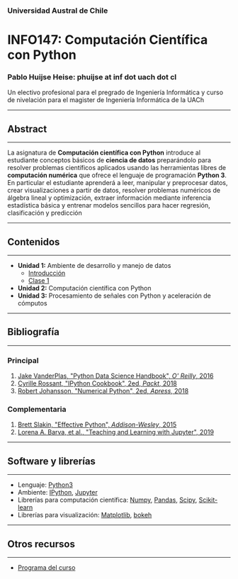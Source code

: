### Universidad Austral de Chile
# INFO147: Computación Científica con Python
### Pablo Huijse Heise: phuijse at inf dot uach dot cl

Un electivo profesional para el pregrado de Ingeniería Informática y curso de nivelación para el magister de Ingeniería Informática de la UACh 

***
## Abstract
***
La asignatura de **Computación científica con Python** introduce al estudiante conceptos básicos de **ciencia de datos** preparándolo para resolver problemas científicos aplicados usando las herramientas libres de **computación numérica** que ofrece el lenguaje de programación **Python 3**. En particular el estudiante aprenderá a leer, manipular y preprocesar datos, crear visualizaciones a partir de datos, resolver problemas numéricos de álgebra lineal y optimización, extraer información mediante inferencia estadística básica y entrenar modelos sencillos para hacer regresión, clasificación y predicción


***
## Contenidos
***
- **Unidad 1:** Ambiente de desarrollo y manejo de datos
    - [Introducción](unidad1/intro.ipynb)
    - [Clase 1](unidad1/clase1.ipynb)
- **Unidad 2:** Computación científica con Python
- **Unidad 3:** Procesamiento de señales con Python y aceleración de cómputos

***
## Bibliografía 
***

### Principal
1. [Jake VanderPlas, "Python Data Science Handbook", *O' Reilly*, 2016](https://jakevdp.github.io/PythonDataScienceHandbook/)
1. [Cyrille Rossant, "IPython Cookbook", 2ed, *Packt*, 2018](https://ipython-books.github.io/)
1. [Robert Johansson, "Numerical Python", 2ed, *Apress*, 2018](https://link.springer.com/book/10.1007%2F978-1-4842-4246-9)


### Complementaria
1. [Brett Slakin, "Effective Python", *Addison-Wesley*, 2015](https://effectivepython.com/)
1. [Lorena A. Barva, et al., "Teaching and Learning with Jupyter", 2019](https://jupyter4edu.github.io/jupyter-edu-book/)


***
## Software y librerías
***

- Lenguaje: [Python3](https://docs.python.org/3/)
- Ambiente: [IPython](https://ipython.org), [Jupyter](https://jupyter.org/)
- Librerías para computación científica: [Numpy](http://www.numpy.org/), [Pandas](https://pandas.pydata.org/), [Scipy](https://www.scipy.org/), [Scikit-learn](https://bokeh.pydata.org/en/latest/)
- Librerías para visualización: [Matplotlib](https://matplotlib.org/), [bokeh](https://bokeh.pydata.org/en/latest/)



***
## Otros recursos
***

- [Programa del curso](programa_INFO147.pdf)

